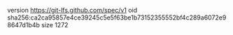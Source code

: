 version https://git-lfs.github.com/spec/v1
oid sha256:ca2ca95857e4ce39245c5e5f63be1b73152355552bf4c289a6072e98647d1b4b
size 1272
